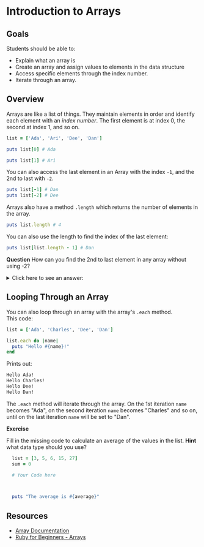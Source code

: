 # Introduction to Arrays

## Goals

Students should be able to:

- Explain what an array is
- Create an array and assign values to elements in the data structure
- Access specific elements through the index number.
- Iterate through an array.

## Overview

Arrays are like a list of things.  They maintain elements in order and identify each element with an _index number_.  The first element is at index 0, the second at index 1, and so on.

```ruby
list = ['Ada', 'Ari', 'Dee', 'Dan']

puts list[0] # Ada

puts list[1] # Ari
```

You can also access the last element in an Array with the index `-1`, and the 2nd to last with `-2`.

```ruby
puts list[-1] # Dan
puts list[-2] # Dee
```

Arrays also have a method `.length` which returns the number of elements in the array.

```ruby
puts list.length # 4
```

You can also use the length to find the index of the last element:

```ruby
puts list[list.length - 1] # Dan
```

**Question**  How can you find the 2nd to last element in any array without using -2?

<details>
  <summary>
    Click here to see an answer:
  </summary>

  `puts list[list.length -2]`
</details>

## Looping Through an Array

You can also loop through an array with the array's `.each` method.  
This code:

```ruby
list = ['Ada', 'Charles', 'Dee', 'Dan']

list.each do |name|
  puts "Hello #{name}!"
end
```

Prints out:

```bash
Hello Ada!
Hello Charles!
Hello Dee!
Hello Dan!
```

The `.each` method will iterate through the array.  On the 1st iteration `name` becomes "Ada", on the second iteration `name` becomes "Charles" and so on, until on the last iteration `name` will be set to "Dan".  

**Exercise**

Fill in the missing code to calculate an average of the values in the list.  **Hint** what data type should you use?

```ruby
  list = [3, 5, 6, 15, 27]
  sum = 0

  # Your Code here



  puts "The average is #{average}"
```

## Resources

- [Array Documentation](https://ruby-doc.org/core/Array.html)
- [Ruby for Beginners - Arrays](http://ruby-for-beginners.rubymonstas.org/built_in_classes/arrays.html)